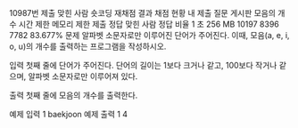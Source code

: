 10987번
제출
맞힌 사람
숏코딩
재채점 결과
채점 현황
내 제출
질문 게시판
모음의 개수
시간 제한	메모리 제한	제출	정답	맞힌 사람	정답 비율
1 초	256 MB	10197	8396	7782	83.677%
문제
알파벳 소문자로만 이루어진 단어가 주어진다. 이때, 모음(a, e, i, o, u)의 개수를 출력하는 프로그램을 작성하시오.

입력
첫째 줄에 단어가 주어진다. 단어의 길이는 1보다 크거나 같고, 100보다 작거나 같으며, 알파벳 소문자로만 이루어져 있다.

출력
첫째 줄에 모음의 개수를 출력한다.

예제 입력 1 
baekjoon
예제 출력 1 
4